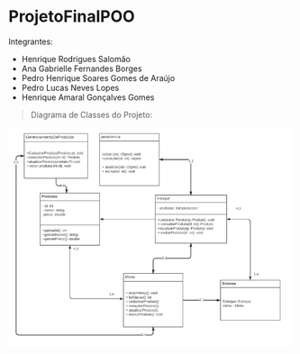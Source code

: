 # ProjetoFinalPOO

Integrantes:
- Henrique Rodrigues Salomão
- Ana Gabrielle Fernandes Borges
- Pedro Henrique Soares Gomes de Araújo
- Pedro Lucas Neves Lopes
- Henrique Amaral Gonçalves Gomes

> Diagrama de Classes do Projeto:

![DiagramaDeClasses](https://github.com/henriquesalo/ProjetoFinalPOO/blob/main/DiagramaDeClasses/Diagrama.png)
